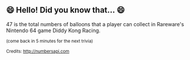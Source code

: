 ## 😄 Hello! Did you know that... 😄
47 is the total numbers of balloons that a player can collect in Rareware's Nintendo 64 game Diddy Kong Racing.

<sup>(come back in 5 minutes for the next trivia)</sup>


<sup>Credits: http://numbersapi.com</sup>
